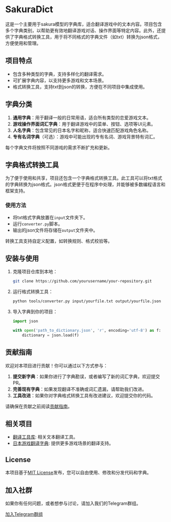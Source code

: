 
# SakuraDict

这是一个主要用于sakura模型的字典库，适合翻译游戏中的文本内容。项目包含多个字典类别，以帮助更有效地翻译游戏对话、操作界面等特定内容。此外，还提供了字典格式转换工具，用于将不同格式的字典文件（如txt）转换为json格式，方便使用和管理。

## 项目特点
- 包含多种类型的字典，支持多样化的翻译需求。
- 可扩展字典内容，以支持更多游戏和文本场景。
- 格式转换工具，支持txt到json的转换，方便在不同项目中集成使用。

## 字典分类
1. **通用字典**：用于翻译一般的日常用语，适合所有类型的恋爱游戏文本。
2. **游戏操作界面词汇字典**：用于翻译游戏中的菜单、按钮、选项等UI元素。
3. **人名字典**：包含常见的日本名字和昵称，适合快速匹配游戏角色名称。
4. **专有名词字典**（可选）：游戏中可能出现的专有名词、游戏背景特有词汇。

每个字典文件将按照不同游戏的需求不断扩充和更新。

## 字典格式转换工具

为了便于使用和共享，项目还包含一个字典格式转换工具。此工具可以将txt格式的字典转换为json格式。json格式更便于在程序中处理，并能够被多数编程语言和框架支持。

### 使用方法
- 将txt格式字典放置在`input`文件夹下。
- 运行`converter.py`脚本。
- 输出的json文件将存储在`output`文件夹中。

转换工具支持自定义配置，如转换规则、格式校验等。

## 安装与使用

1. 克隆项目仓库到本地：
   ```bash
   git clone https://github.com/yourusername/your-repository.git
   ```

2. 运行格式转换工具：
   ```bash
   python tools/converter.py input/yourfile.txt output/yourfile.json
   ```

3. 导入字典到你的项目：
   ```python
   import json

   with open('path_to_dictionary.json', 'r', encoding='utf-8') as f:
       dictionary = json.load(f)
   ```

## 贡献指南

欢迎对本项目进行贡献！你可以通过以下方式参与：

1. **提交新字典**：如果你进行了字典勘误，或者编写了新的词汇字典，欢迎提交PR。
2. **完善现有字典**：如果发现翻译不准确或词汇遗漏，请帮助我们改进。
3. **工具改进**：如果你对字典格式转换工具有改进建议，欢迎提交你的代码。

请确保在贡献之前阅读[贡献指南](CONTRIBUTING.md)。

## 相关项目

- [翻译工具库](https://github.com/example/translation-tool): 相关文本翻译工具。
- [日本游戏翻译字典](https://github.com/example/japanese-game-dictionary): 提供更多游戏场景的翻译支持。

## License

本项目基于[MIT License](LICENSE)发布，您可以自由使用、修改和分发代码和字典。

## 加入社群

如果你有任何问题，或者想参与讨论，请加入我们的Telegram群组。

[加入Telegram群组](https://t.me/+Glk2jc5_Zxs3YmE1)

